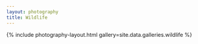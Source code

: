 ```yaml
---
layout: photography
title: Wildlife
---
```


{% include photography-layout.html gallery=site.data.galleries.wildlife %}